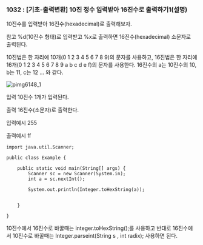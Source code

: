 ### 1032 : [기초-출력변환] 10진 정수 입력받아 16진수로 출력하기1(설명)


10진수를 입력받아 16진수(hexadecimal)로 출력해보자.

참고
%d(10진수 형태)로 입력받고
%x로 출력하면 16진수(hexadecimal) 소문자로 출력된다.

10진법은 한 자리에 10개(0 1 2 3 4 5 6 7 8 9)의 문자를 사용하고,
16진법은 한 자리에 16개(0 1 2 3 4 5 6 7 8 9 a b c d e f)의 문자를 사용한다.
16진수의 a는 10진수의 10, b는 11, c는 12 ... 와 같다.

![pimg6148_1](https://user-images.githubusercontent.com/105026909/190911073-f64dfc8a-2ac6-4e9b-bb5c-a95f69e1d16f.png)


입력
10진수 1개가 입력된다.

출력
16진수(소문자)로 출력한다.

입력예시
255

출력예시
ff

```
import java.util.Scanner;

public class Example {

	public static void main(String[] args) {
		Scanner sc = new Scanner(System.in);
		int a = sc.nextInt();

		System.out.println(Integer.toHexString(a));


	}

}
```

10진수에서 16진수로 바꿀때는 integer.toHexString();를 사용하고 반대로
16진수에서 10진수로 바꿀때는 Integer.parseint(String s , int radix); 사용하면 된다.

